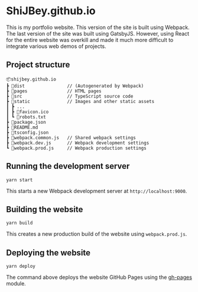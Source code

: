 # ShiJBey.github.io

This is my portfolio website. This version of the site is built using
Webpack. The last version of the site was built using GatsbyJS. However,
using React for the entire website was overkill and made it much more
difficult to integrate various web demos of projects.

## Project structure

```
📦shijbey.github.io
┣ 📂dist                // (Autogenerated by Webpack)
┣ 📂pages               // HTML pages
┣ 📂src                 // TypeScript source code
┣ 📂static              // Images and other static assets
┃ ┣ ...
┃ ┣ 📜favicon.ico
┃ ┗ 📜robots.txt
┣ 📜package.json
┣ 📜README.md
┣ 📜tsconfig.json
┣ 📜webpack.common.js   // Shared webpack settings
┣ 📜webpack.dev.js      // Webpack development settings
┗ 📜webpack.prod.js     // Webpack production settings
```

## Running the development server

```commandline
yarn start
```

This starts a new Webpack development server at `http://localhost:9000`.

## Building the website

```commandline
yarn build
```

This creates a new production build of the website using `webpack.prod.js`.

## Deploying the website

```commandline
yarn deploy
```

The command above deploys the website GitHub Pages using the
[gh-pages](https://www.npmjs.com/package/gh-pages)
module.

